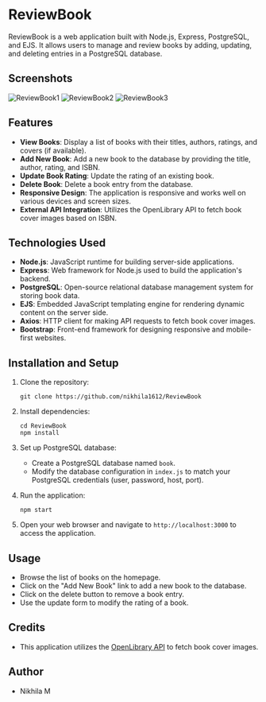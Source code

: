 # ReviewBook

ReviewBook is a web application built with Node.js, Express, PostgreSQL, and EJS. It allows users to manage and review books by adding, updating, and deleting entries in a PostgreSQL database.

## Screenshots
![ReviewBook1](https://github.com/nikhila1612/ReviewBook/assets/84263617/65c0dc2a-d55e-4921-8ce9-c40cc68314fb)
![ReviewBook2](https://github.com/nikhila1612/ReviewBook/assets/84263617/64ceb073-c792-4869-9e4f-9c190fd149f8)
![ReviewBook3](https://github.com/nikhila1612/ReviewBook/assets/84263617/d6e69478-a17b-4f31-aeb5-2dcef8cd68c3)

## Features

- **View Books**: Display a list of books with their titles, authors, ratings, and covers (if available).
- **Add New Book**: Add a new book to the database by providing the title, author, rating, and ISBN.
- **Update Book Rating**: Update the rating of an existing book.
- **Delete Book**: Delete a book entry from the database.
- **Responsive Design**: The application is responsive and works well on various devices and screen sizes.
- **External API Integration**: Utilizes the OpenLibrary API to fetch book cover images based on ISBN.

## Technologies Used

- **Node.js**: JavaScript runtime for building server-side applications.
- **Express**: Web framework for Node.js used to build the application's backend.
- **PostgreSQL**: Open-source relational database management system for storing book data.
- **EJS**: Embedded JavaScript templating engine for rendering dynamic content on the server side.
- **Axios**: HTTP client for making API requests to fetch book cover images.
- **Bootstrap**: Front-end framework for designing responsive and mobile-first websites.

## Installation and Setup

1. Clone the repository:

   ```
   git clone https://github.com/nikhila1612/ReviewBook
   ```

2. Install dependencies:

   ```
   cd ReviewBook
   npm install
   ```

3. Set up PostgreSQL database:
   - Create a PostgreSQL database named `book`.
   - Modify the database configuration in `index.js` to match your PostgreSQL credentials (user, password, host, port).

4. Run the application:

   ```
   npm start
   ```

5. Open your web browser and navigate to `http://localhost:3000` to access the application.

## Usage

- Browse the list of books on the homepage.
- Click on the "Add New Book" link to add a new book to the database.
- Click on the delete button to remove a book entry.
- Use the update form to modify the rating of a book.

## Credits

- This application utilizes the [OpenLibrary API](https://openlibrary.org/developers/api) to fetch book cover images.

## Author

- Nikhila M

 
